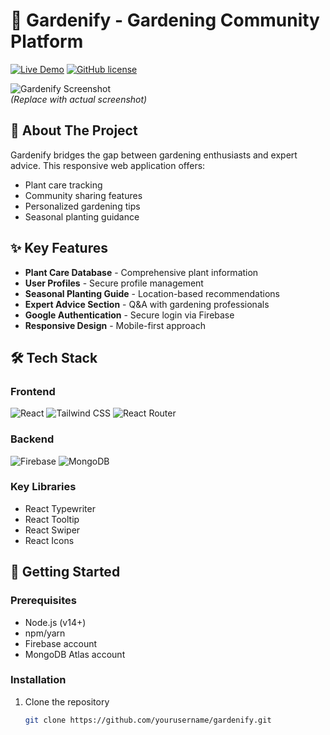 # 🌿 Gardenify - Gardening Community Platform

[![Live Demo](https://img.shields.io/badge/Live_Demo-Gardenify-green?style=for-the-badge&logo=firebase)](https://gardening-auth.web.app/)
[![GitHub license](https://img.shields.io/badge/license-MIT-blue.svg?style=for-the-badge)](LICENSE)

![Gardenify Screenshot](https://via.placeholder.com/800x400?text=Gardenify+App+Screenshot)  
*(Replace with actual screenshot)*

## 🌱 About The Project

Gardenify bridges the gap between gardening enthusiasts and expert advice. This responsive web application offers:

- Plant care tracking
- Community sharing features
- Personalized gardening tips
- Seasonal planting guidance

## ✨ Key Features

- **Plant Care Database** - Comprehensive plant information
- **User Profiles** - Secure profile management
- **Seasonal Planting Guide** - Location-based recommendations
- **Expert Advice Section** - Q&A with gardening professionals
- **Google Authentication** - Secure login via Firebase
- **Responsive Design** - Mobile-first approach

## 🛠️ Tech Stack

### Frontend
![React](https://img.shields.io/badge/React-20232A?logo=react&logoColor=61DAFB)
![Tailwind CSS](https://img.shields.io/badge/Tailwind_CSS-38B2AC?logo=tailwind-css&logoColor=white)
![React Router](https://img.shields.io/badge/React_Router-CA4245?logo=react-router&logoColor=white)

### Backend
![Firebase](https://img.shields.io/badge/Firebase-FFCA28?logo=firebase&logoColor=black)
![MongoDB](https://img.shields.io/badge/MongoDB-47A248?logo=mongodb&logoColor=white)

### Key Libraries
- React Typewriter
- React Tooltip
- React Swiper
- React Icons

## 🚀 Getting Started

### Prerequisites
- Node.js (v14+)
- npm/yarn
- Firebase account
- MongoDB Atlas account

### Installation
1. Clone the repository
   ```bash
   git clone https://github.com/yourusername/gardenify.git
